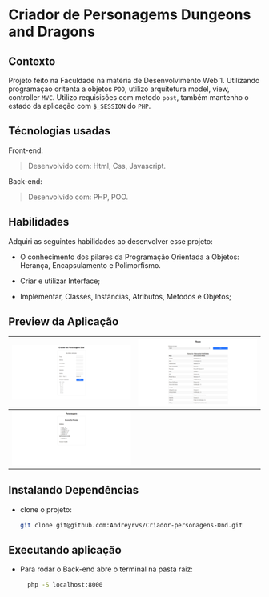 # Criador de Personagems Dungeons and Dragons

## Contexto

Projeto feito na Faculdade na matéria de Desenvolvimento Web 1. Utilizando programaçao oritenta a objetos `POO`, utilizo arquitetura model, view, controller `MVC`. Utilizo requisisões com metodo `post`, também mantenho o estado da aplicação com `$_SESSION` do `PHP`.

<!--
> Utiliza a API []()
 -->

<!--
Colegas que contribuíram para a realização do projeto:

- [@colega1](https://github.com/ "github")
- [@colega2](https://github.com/ "github")
 -->

## Técnologias usadas
Front-end:
> Desenvolvido com: Html, Css, Javascript.

Back-end:
> Desenvolvido com: PHP, POO.

## Habilidades

Adquiri as seguintes habilidades ao desenvolver esse projeto:

- O conhecimento dos pilares da Programação Orientada a Objetos: Herança, Encapsulamento e Polimorfismo.

- Criar e utilizar Interface;

- Implementar, Classes, Instâncias, Atributos, Métodos e Objetos;

## Preview da Aplicação

| ![home](images\front-home.png) | ![racas](images\front-racas.png) |
| ----------- | ----------- |
| ![Personagem](images\front-personagem.png) | |

## Instalando Dependências

- clone o projeto:

  ```bash
  git clone git@github.com:Andreyrvs/Criador-personagens-Dnd.git
  ```

## Executando aplicação

- Para rodar o Back-end abre o terminal na pasta raiz:

  ```bash
    php -S localhost:8000
  ```
